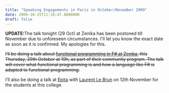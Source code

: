 ```yaml
---
title: "Speaking Engagements in Paris in October/November 2009"
date: 2009-10-25T11:10:47.8800000
draft: false
---
```


<p><strong>UPDATE:</strong>The talk tonight (29 Oct) at Zenika has been postoned till November due to unforeseen circumstances. I'll let you know the exact date as soon as it is confirmed. My apologies for this.</p><p> 

</p><p /><del><font face="">I’ll be doing a talk about <a href="http://www.zenika.com/conference/dotnet/programmation-fonctionnelle-avec-robert-pickering/">functional programming in F# at Zenika</a>, this Thursday, 29th October at 19h, as part of their community program. The talk will cover what functional programming is and how a language like F# is adapted to functional programming.</font></del>

<p><font face="">I’ll also be doing a talk at <a href="http://www.epita.fr/">Epita</a> with <a href="http://laurent.le-brun.eu/">Laurent Le Brun</a> on 12th November for the students at this college.<br />
</font></p>
